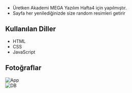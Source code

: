 <!DOCTYPE html>
<html lang="en">
<head>
    <meta charset="UTF-8">
    <meta name="viewport" content="width=device-width, initial-scale=1.0">
    <link rel="stylesheet" href="https://cdn.jsdelivr.net/npm/bootstrap@5.0.0-alpha1/dist/css/bootstrap.min.css">
</head>
<body>

<div class="container mt-5">
        <ul>
            <li>Üretken Akademi MEGA Yazılım Hafta4 için yapılmıştır.</li>
            <li>Sayfa her yenilediğinizde size random resimleri getirir</li>
       </ul>

<div class="mt-3">
        <h2>Kullanılan Diller</h2>
        <ul>
            <li>HTML</li>
            <li>CSS</li>
            <li>JavaScript </li>
        </ul>
    </div>
     
<div class="mt-3">
    <h2>Fotoğraflar</h2>
    <div class="row">
        <div class="col-md-6">
            <img src="https://github.com/bsenator/random-pictures-gallery/assets/69959722/816f242f-7e8e-4e29-9a9f-a81c5f060673" alt="App" class="me-3">
        </div>
        <div class="col-md-6">
            <img src="https://github.com/bsenator/random-pictures-gallery/assets/69959722/a9c6f545-0734-42ef-a138-ce5815fc31af" alt="DB">
        </div>
    </div>
</div>


</body>
</html>

